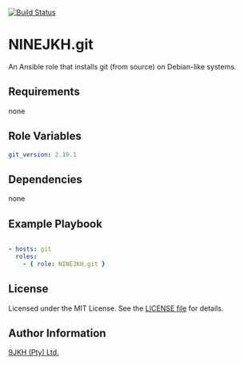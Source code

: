 [![Build Status](https://travis-ci.org/NINEJKH/ansible-role-git.svg?branch=master)](https://travis-ci.org/NINEJKH/ansible-role-git)

# NINEJKH.git

An Ansible role that installs git (from source) on Debian-like systems.

## Requirements

none

## Role Variables

```yaml
git_version: 2.19.1
```

## Dependencies

none

## Example Playbook

```yaml

- hosts: git
  roles:
    - { role: NINEJKH.git }
```

## License

Licensed under the MIT License. See the [LICENSE file](LICENSE) for details.

## Author Information

[9JKH (Pty) Ltd.](https://9jkh.co.za)
